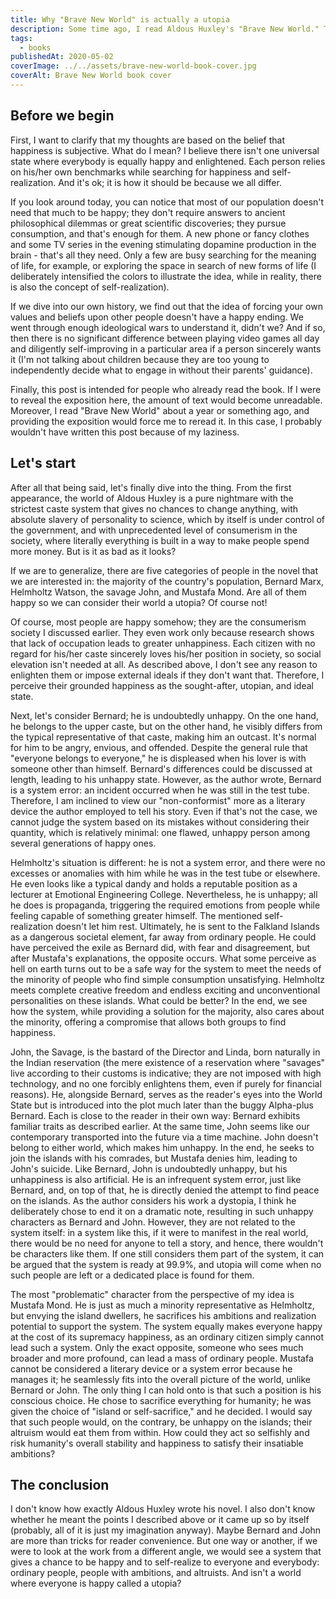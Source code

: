 ```yaml
---
title: Why "Brave New World" is actually a utopia
description: Some time ago, I read Aldous Huxley's "Brave New World." The book made a strong impression on me even though I had already read Ray Bradbury's "Fahrenheit 451" and George Orwell's "1984." I noticed a particular difference between this dystopian novel and the other two, but I couldn't put it into words for some reason. Eventually, on my recommendation, one of my friends also read this book, and we had a relatively long conversation about it. In the end, we concluded that "Brave New World" is more of a utopia than a dystopia. So, here are my thoughts on the matter.
tags:
  - books
publishedAt: 2020-05-02
coverImage: ../../assets/brave-new-world-book-cover.jpg
coverAlt: Brave New World book cover
---
```


## Before we begin

First, I want to clarify that my thoughts are based on the belief that happiness is subjective. What do I mean? I believe there isn't one universal state where everybody is equally happy and enlightened. Each person relies on his/her own benchmarks while searching for happiness and self-realization. And it's ok; it is how it should be because we all differ.

If you look around today, you can notice that most of our population doesn't need that much to be happy; they don't require answers to ancient philosophical dilemmas or great scientific discoveries; they pursue consumption, and that's enough for them. A new phone or fancy clothes and some TV series in the evening stimulating dopamine production in the brain - that's all they need. Only a few are busy searching for the meaning of life, for example, or exploring the space in search of new forms of life (I deliberately intensified the colors to illustrate the idea, while in reality, there is also the concept of self-realization).

If we dive into our own history, we find out that the idea of forcing your own values and beliefs upon other people doesn't have a happy ending. We went through enough ideological wars to understand it, didn't we? And if so, then there is no significant difference between playing video games all day and diligently self-improving in a particular area if a person sincerely wants it (I'm not talking about children because they are too young to independently decide what to engage in without their parents' guidance).

Finally, this post is intended for people who already read the book. If I were to reveal the exposition here, the amount of text would become unreadable. Moreover, I read "Brave New World" about a year or something ago, and providing the exposition would force me to reread it. In this case, I probably wouldn't have written this post because of my laziness.

## Let's start

After all that being said, let's finally dive into the thing. From the first appearance, the world of Aldous Huxley is a pure nightmare with the strictest caste system that gives no chances to change anything, with absolute slavery of personality to science, which by itself is under control of the government, and with unprecedented level of consumerism in the society, where literally everything is built in a way to make people spend more money. But is it as bad as it looks?

If we are to generalize, there are five categories of people in the novel that we are interested in: the majority of the country's population, Bernard Marx, Helmholtz Watson, the savage John, and Mustafa Mond. Are all of them happy so we can consider their world a utopia? Of course not!

Of course, most people are happy somehow; they are the consumerism society I discussed earlier. They even work only because research shows that lack of occupation leads to greater unhappiness. Each citizen with no regard for his/her caste sincerely loves his/her position in society, so social elevation isn't needed at all. As described above, I don't see any reason to enlighten them or impose external ideals if they don't want that. Therefore, I perceive their grounded happiness as the sought-after, utopian, and ideal state.

Next, let's consider Bernard; he is undoubtedly unhappy. On the one hand, he belongs to the upper caste, but on the other hand, he visibly differs from the typical representative of that caste, making him an outcast. It's normal for him to be angry, envious, and offended. Despite the general rule that "everyone belongs to everyone," he is displeased when his lover is with someone other than himself. Bernard's differences could be discussed at length, leading to his unhappy state. However, as the author wrote, Bernard is a system error: an incident occurred when he was still in the test tube. Therefore, I am inclined to view our "non-conformist" more as a literary device the author employed to tell his story. Even if that's not the case, we cannot judge the system based on its mistakes without considering their quantity, which is relatively minimal: one flawed, unhappy person among several generations of happy ones.

Helmholtz's situation is different: he is not a system error, and there were no excesses or anomalies with him while he was in the test tube or elsewhere. He even looks like a typical dandy and holds a reputable position as a lecturer at Emotional Engineering College. Nevertheless, he is unhappy; all he does is propaganda, triggering the required emotions from people while feeling capable of something greater himself. The mentioned self-realization doesn't let him rest. Ultimately, he is sent to the Falkland Islands as a dangerous societal element, far away from ordinary people. He could have perceived the exile as Bernard did, with fear and disagreement, but after Mustafa's explanations, the opposite occurs. What some perceive as hell on earth turns out to be a safe way for the system to meet the needs of the minority of people who find simple consumption unsatisfying. Helmholtz meets complete creative freedom and endless exciting and unconventional personalities on these islands. What could be better? In the end, we see how the system, while providing a solution for the majority, also cares about the minority, offering a compromise that allows both groups to find happiness.

John, the Savage, is the bastard of the Director and Linda, born naturally in the Indian reservation (the mere existence of a reservation where "savages" live according to their customs is indicative; they are not imposed with high technology, and no one forcibly enlightens them, even if purely for financial reasons). He, alongside Bernard, serves as the reader's eyes into the World State but is introduced into the plot much later than the buggy Alpha-plus Bernard. Each is close to the reader in their own way: Bernard exhibits familiar traits as described earlier. At the same time, John seems like our contemporary transported into the future via a time machine. John doesn't belong to either world, which makes him unhappy. In the end, he seeks to join the islands with his comrades, but Mustafa denies him, leading to John's suicide. Like Bernard, John is undoubtedly unhappy, but his unhappiness is also artificial. He is an infrequent system error, just like Bernard, and, on top of that, he is directly denied the attempt to find peace on the islands. As the author considers his work a dystopia, I think he deliberately chose to end it on a dramatic note, resulting in such unhappy characters as Bernard and John. However, they are not related to the system itself: in a system like this, if it were to manifest in the real world, there would be no need for anyone to tell a story, and hence, there wouldn't be characters like them. If one still considers them part of the system, it can be argued that the system is ready at 99.9%, and utopia will come when no such people are left or a dedicated place is found for them.

The most "problematic" character from the perspective of my idea is Mustafa Mond. He is just as much a minority representative as Helmholtz, but envying the island dwellers, he sacrifices his ambitions and realization potential to support the system. The system equally makes everyone happy at the cost of its supremacy happiness, as an ordinary citizen simply cannot lead such a system. Only the exact opposite, someone who sees much broader and more profound, can lead a mass of ordinary people. Mustafa cannot be considered a literary device or a system error because he manages it; he seamlessly fits into the overall picture of the world, unlike Bernard or John. The only thing I can hold onto is that such a position is his conscious choice. He chose to sacrifice everything for humanity; he was given the choice of "island or self-sacrifice," and he decided. I would say that such people would, on the contrary, be unhappy on the islands; their altruism would eat them from within. How could they act so selfishly and risk humanity's overall stability and happiness to satisfy their insatiable ambitions?

## The conclusion

I don't know how exactly Aldous Huxley wrote his novel. I also don't know whether he meant the points I described above or it came up so by itself (probably, all of it is just my imagination anyway). Maybe Bernard and John are more than tricks for reader convenience. But one way or another, if we were to look at the work from a different angle, we would see a system that gives a chance to be happy and to self-realize to everyone and everybody: ordinary people, people with ambitions, and altruists. And isn't a world where everyone is happy called a utopia?
